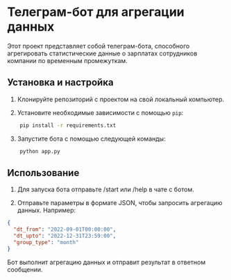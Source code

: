 # Телеграм-бот для агрегации данных

Этот проект представляет собой телеграм-бота, способного агрегировать статистические данные о зарплатах сотрудников компании по временным промежуткам.

## Установка и настройка

1. Клонируйте репозиторий с проектом на свой локальный компьютер.

2. Установите необходимые зависимости с помощью `pip`:

```bash
    pip install -r requirements.txt
```
3. Запустите бота с помощью следующей команды:

```bash
    python app.py
```

## Использование

1. Для запуска бота отправьте /start или /help в чате с ботом.

2. Отправьте параметры в формате JSON, чтобы запросить агрегацию данных. Например:

```json
{
  "dt_from": "2022-09-01T00:00:00",
  "dt_upto": "2022-12-31T23:59:00",
  "group_type": "month"
}
```
Бот выполнит агрегацию данных и отправит результат в ответном сообщении.
